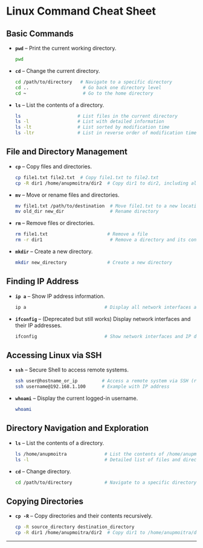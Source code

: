 # **Linux Command Cheat Sheet**

## **Basic Commands**

- **`pwd`** – Print the current working directory.
  ```bash
  pwd
  ```

- **`cd`** – Change the current directory.
  ```bash
  cd /path/to/directory   # Navigate to a specific directory
  cd ..                    # Go back one directory level
  cd ~                     # Go to the home directory
  ```

- **`ls`** – List the contents of a directory.
  ```bash
  ls                     # List files in the current directory
  ls -l                  # List with detailed information
  ls -lt                 # List sorted by modification time
  ls -ltr                # List in reverse order of modification time
  ```

## **File and Directory Management**

- **`cp`** – Copy files and directories.
  ```bash
  cp file1.txt file2.txt  # Copy file1.txt to file2.txt
  cp -R dir1 /home/anupmoitra/dir2  # Copy dir1 to dir2, including all subdirectories and files
  ```

- **`mv`** – Move or rename files and directories.
  ```bash
  mv file1.txt /path/to/destination  # Move file1.txt to a new location
  mv old_dir new_dir                 # Rename directory
  ```

- **`rm`** – Remove files or directories.
  ```bash
  rm file1.txt                      # Remove a file
  rm -r dir1                         # Remove a directory and its contents
  ```

- **`mkdir`** – Create a new directory.
  ```bash
  mkdir new_directory               # Create a new directory
  ```

## **Finding IP Address**

- **`ip a`** – Show IP address information.
  ```bash
  ip a                             # Display all network interfaces and their IP addresses
  ```

- **`ifconfig`** – (Deprecated but still works) Display network interfaces and their IP addresses.
  ```bash
  ifconfig                         # Show network interfaces and IP details
  ```

## **Accessing Linux via SSH**

- **`ssh`** – Secure Shell to access remote systems.
  ```bash
  ssh user@hostname_or_ip         # Access a remote system via SSH (replace 'user' and 'hostname_or_ip')
  ssh username@192.168.1.100      # Example with IP address
  ```

- **`whoami`** – Display the current logged-in username.
  ```bash
  whoami
  ```

## **Directory Navigation and Exploration**

- **`ls`** – List the contents of a directory.
  ```bash
  ls /home/anupmoitra              # List the contents of /home/anupmoitra
  ls -l                            # Detailed list of files and directories
  ```

- **`cd`** – Change directory.
  ```bash
  cd /path/to/directory            # Navigate to a specific directory
  ```

## **Copying Directories**

- **`cp -R`** – Copy directories and their contents recursively.
  ```bash
  cp -R source_directory destination_directory
  cp -R dir1 /home/anupmoitra/dir2  # Copy dir1 to /home/anupmoitra/dir2
  ```

---
